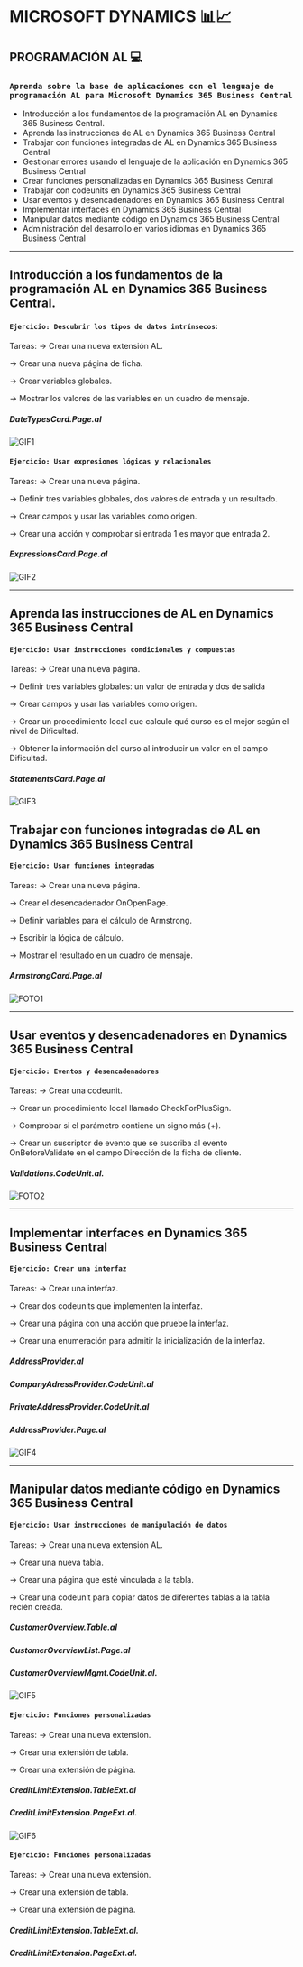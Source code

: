 # MICROSOFT DYNAMICS 📊📈

## PROGRAMACIÓN AL 💻

### `Aprenda sobre la base de aplicaciones con el lenguaje de programación AL para Microsoft Dynamics 365 Business Central`

- Introducción a los fundamentos de la programación AL en Dynamics 365 Business Central.
- Aprenda las instrucciones de AL en Dynamics 365 Business Central
- Trabajar con funciones integradas de AL en Dynamics 365 Business Central
- Gestionar errores usando el lenguaje de la aplicación en Dynamics 365 Business Central
- Crear funciones personalizadas en Dynamics 365 Business Central
- Trabajar con codeunits en Dynamics 365 Business Central
- Usar eventos y desencadenadores en Dynamics 365 Business Central
- Implementar interfaces en Dynamics 365 Business Central
- Manipular datos mediante código en Dynamics 365 Business Central
- Administración del desarrollo en varios idiomas en Dynamics 365 Business Central


---


## Introducción a los fundamentos de la programación AL en Dynamics 365 Business Central.

#### `Ejercicio: Descubrir los tipos de datos intrínsecos`:
Tareas: 
-> Crear una nueva extensión AL.

-> Crear una nueva página de ficha.

-> Crear variables globales.

-> Mostrar los valores de las variables en un cuadro de mensaje.

#####  DateTypesCard.Page.al

![GIF1](recursos/GIF1.gif)


#### `Ejercicio: Usar expresiones lógicas y relacionales` 
Tareas:
-> Crear una nueva página.

-> Definir tres variables globales, dos valores de entrada y un resultado.

-> Crear campos y usar las variables como origen.

-> Crear una acción y comprobar si entrada 1 es mayor que entrada 2.

#####  ExpressionsCard.Page.al

![GIF2](recursos/GIF2.gif)

--- 

## Aprenda las instrucciones de AL en Dynamics 365 Business Central

#### `Ejercicio: Usar instrucciones condicionales y compuestas`
Tareas:
-> Crear una nueva página.

-> Definir tres variables globales: un valor de entrada y dos de salida

-> Crear campos y usar las variables como origen.

-> Crear un procedimiento local que calcule qué curso es el mejor según el nivel de Dificultad.

-> Obtener la información del curso al introducir un valor en el campo Dificultad.

#####  StatementsCard.Page.al 

![GIF3](recursos/GIF3.gif)

## Trabajar con funciones integradas de AL en Dynamics 365 Business Central

#### `Ejercicio: Usar funciones integradas`
Tareas:
-> Crear una nueva página.

-> Crear el desencadenador OnOpenPage.

-> Definir variables para el cálculo de Armstrong.

-> Escribir la lógica de cálculo.

-> Mostrar el resultado en un cuadro de mensaje.

#####  ArmstrongCard.Page.al

![FOTO1](recursos/armstrongCard.PNG)

---

## Usar eventos y desencadenadores en Dynamics 365 Business Central

#### `Ejercicio: Eventos y desencadenadores`
Tareas:
-> Crear una codeunit.

-> Crear un procedimiento local llamado CheckForPlusSign.

-> Comprobar si el parámetro contiene un signo más (+).

-> Crear un suscriptor de evento que se suscriba al evento OnBeforeValidate en el campo Dirección de la ficha de cliente.

#####  Validations.CodeUnit.al.

![FOTO2](recursos/validations.PNG)


---

## Implementar interfaces en Dynamics 365 Business Central
#### `Ejercicio: Crear una interfaz`
Tareas:
-> Crear una interfaz.

-> Crear dos codeunits que implementen la interfaz.

-> Crear una página con una acción que pruebe la interfaz.

-> Crear una enumeración para admitir la inicialización de la interfaz.

##### AddressProvider.al
##### CompanyAdressProvider.CodeUnit.al
##### PrivateAddressProvider.CodeUnit.al
##### AddressProvider.Page.al

![GIF4](recursos/GIF4.gif)

--- 
## Manipular datos mediante código en Dynamics 365 Business Central
#### `Ejercicio: Usar instrucciones de manipulación de datos`
Tareas:
-> Crear una nueva extensión AL.

-> Crear una nueva tabla.

-> Crear una página que esté vinculada a la tabla.

-> Crear una codeunit para copiar datos de diferentes tablas a la tabla recién creada.

##### CustomerOverview.Table.al
##### CustomerOverviewList.Page.al
##### CustomerOverviewMgmt.CodeUnit.al.

![GIF5](recursos/GIF5.gif)


#### `Ejercicio: Funciones personalizadas`
Tareas:
-> Crear una nueva extensión.

-> Crear una extensión de tabla.

-> Crear una extensión de página.

##### CreditLimitExtension.TableExt.al
##### CreditLimitExtension.PageExt.al.

![GIF6](recursos/GIF6.gif)

#### `Ejercicio: Funciones personalizadas`
Tareas:
-> Crear una nueva extensión.

-> Crear una extensión de tabla.

-> Crear una extensión de página.

##### CreditLimitExtension.TableExt.al.
##### CreditLimitExtension.PageExt.al.










